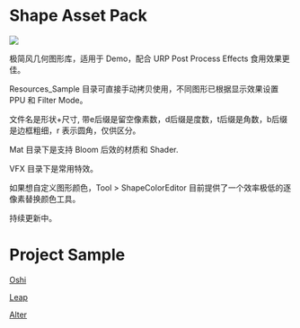 # Shape Asset Pack
![](https://github.com/1poss/ShapeAssetPack/blob/main/Assets/Resources_Sample/cover.jpg)

极简风几何图形库，适用于 Demo，配合 URP Post Process Effects 食用效果更佳。

Resources_Sample 目录可直接手动拷贝使用，不同图形已根据显示效果设置 PPU 和 Filter Mode。

文件名是形状+尺寸, 带e后缀是留空像素数，d后缀是度数，t后缀是角数，b后缀是边框粗细，r 表示圆角，仅供区分。

Mat 目录下是支持 Bloom 后效的材质和 Shader.

VFX 目录下是常用特效。

如果想自定义图形颜色，Tool > ShapeColorEditor 目前提供了一个效率极低的逐像素替换颜色工具。

持续更新中。

# Project Sample
[Oshi](https://github.com/onovich/Oshi)

[Leap](https://github.com/onovich/Leap)

[Alter](https://github.com/onovich/Alter)
